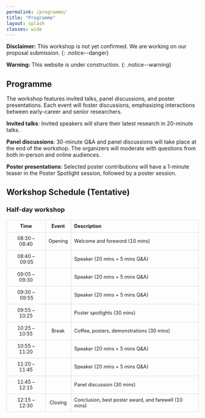 ```yaml
---
permalink: /programme/
title: "Programme"
layout: splash
classes: wide
---
```


**Disclaimer:** This workshop is not yet confirmed. We are working on our proposal submission.
{: .notice--danger}

**Warning:** This website is under construction.
{: .notice--warning}

## Programme

The workshop features invited talks, panel discussions, and poster presentations. Each event will foster discussions, emphasizing interactions between early-career and senior researchers.

**Invited talks**: Invited speakers will share their latest research in 20-minute talks.

**Panel discussions**: 30-minute Q&A and panel discussions will take place at the end of the workshop. The organizers will moderate with questions from both in-person and online audiences.

**Poster presentations**: Selected poster contributions will have a 1-minute teaser in the Poster Spotlight session, followed by a poster session.

## Workshop Schedule (Tentative)

<style>
  table {
    width: 100%;
    border-collapse: collapse;
    font-size: 0.9em; /* Increase the font size */
  }
  th, td {
    border: 1px solid #ddd;
    padding: 8px;
    text-align: center;
  }
</style>

### Half-day workshop

|     Time      |  Event  | Description                                           |
| :-----------: | :-----: | :---------------------------------------------------- |
| 08:30 – 08:40 | Opening | Welcome and foreword (10 mins)                        |
| 08:40 – 09:05 |         | Speaker (20 mins + 5 mins Q&A)                        |
| 09:05 – 09:30 |         | Speaker (20 mins + 5 mins Q&A)                        |
| 09:30 – 09:55 |         | Speaker (20 mins + 5 mins Q&A)                        |
| 09:55 – 10:25 |         | Poster spotlights (30 mins)                           |
| 10:25 – 10:55 |  Break  | Coffee, posters, demonstrations (30 mins)             |
| 10:55 – 11:20 |         | Speaker (20 mins + 5 mins Q&A)                        |
| 11:20 – 11:45 |         | Speaker (20 mins + 5 mins Q&A)                        |
| 11:45 – 12:15 |         | Panel discussion (30 mins)                            |
| 12:15 – 12:30 | Closing | Conclusion, best poster award, and farewell (10 mins) |

<!-- ### Full-day workshop

|      Time      |  Event  | Description                                 |
| :------------: | :-----: | :------------------------------------------ |
| 08:45 – 09:00  | Opening | Welcome and foreword                        |
| 09:00 – 09:30  |         | Speaker (20 mins talk + 10 mins Q&A)        |
| 09:30 – 10:00  |         | Speaker (20 mins talk + 10 mins Q&A)        |
| 10:00 – 10:30  |         | Poster spotlights                           |
| 10:30 – 11:00  |  Break  | Coffee, tea, and posters                    |
| 11:00 – 11:30  |         | Speaker (20 mins talk + 10 mins Q&A)        |
| 11:30 – 12:00  |         | Speaker (20 mins talk + 10 mins Q&A)        |
| 12:00 – 13:30  |  Lunch  | Lunch break                                 |
| 13:30 – 14:00  |         | Speaker (20 mins talk + 10 mins Q&A)        |
| 14:00 – 14:30  |         | Speaker (20 mins talk + 10 mins Q&A)        |
| 14:30 – 15:00  |  Break  | Coffee, tea, and posters                    |
| 15:00 – 16:00  |         | Panel discussion                            |
| 16:00 – 17:00  |         | ?                                           |
| 17:00 – 17:45  |         | ?                                           |
| 17:45 – 18:00  | Closing | Conclusion, best poster award, and farewell |
| 18:00 – *Late* | Dinner  | Food and drinks at a restaurant TBD         | -->
